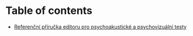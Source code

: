 # Table of contents

* [Referenční příručka editoru pro psychoakustické a psychovizuální testy](README.md)

